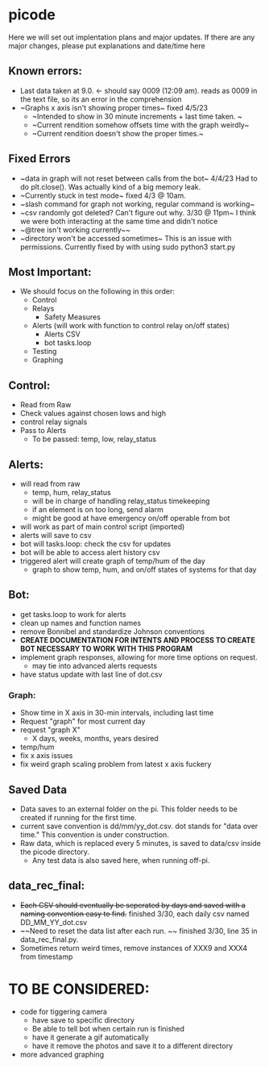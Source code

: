 # picode


Here we will set out implentation plans and major updates.
If there are any major changes, please put explanations and date/time here


## Known errors:

- Last data taken at 9.0. <- should say 0009 (12:09 am). reads as 0009 in the text file, so its an error in the comprehension
- ~Graphs x axis isn't showing proper times~ fixed 4/5/23
    - ~Intended to show in 30 minute increments + last time taken. ~
    - ~Current rendition somehow offsets time with the graph weirdly~
    - ~Current rendition doesn't show the proper times.~
    
## Fixed Errors
- ~data in graph will not reset between calls from the bot~ 4/4/23 Had to do plt.close(). Was actually kind of a big memory leak.
- ~Currently stuck in test mode~ fixed 4/3 @ 10am.
- ~slash command for graph not working, regular command is working~
- ~csv randomly got deleted? Can't figure out why. 3/30 @ 11pm~ I think we were both interacting at the same time and didn't notice
- ~@tree isn't working currently~~
- ~directory won't be accessed sometimes~ This is an issue with permissions. Currently fixed by with using sudo python3 start.py

## Most Important:
- We should focus on the following in this order:
    - Control
    - Relays
        - Safety Measures
    - Alerts (will work with function to control relay on/off states)
        - Alerts CSV
        - bot tasks.loop
    - Testing
    - Graphing

## Control:
- Read from Raw
- Check values against chosen lows and high
- control relay signals
- Pass to Alerts
    - To be passed: temp, low, relay_status


## Alerts:
- will read from raw
    - temp, hum, relay_status
    - will be in charge of handling relay_status timekeeping
    - if an element is on too long, send alarm
    - might be good at have emergency on/off operable from bot
- will work as part of main control script (imported)
- alerts will save to csv
- bot will tasks.loop: check the csv for updates
- bot will be able to access alert history csv
- triggered alert will create graph of temp/hum of the day
    - graph to show temp, hum, and on/off states of systems for that day


## Bot:
- get tasks.loop to work for alerts
- clean up names and function names
- remove Bonnibel and standardize Johnson conventions
- **CREATE DOCUMENTATION FOR INTENTS AND PROCESS TO CREATE BOT NECESSARY TO WORK WITH THIS PROGRAM**
- implement graph responses, allowing for more time options on request. 
    - may tie into advanced alerts requests
- have status update with last line of dot.csv

### Graph:
- Show time in X axis in 30-min intervals, including last time
- Request "graph" for most current day
- request "graph X"    
    - X days, weeks, months, years desired               
- temp/hum
- fix x axis issues
- fix weird graph scaling problem from latest x axis fuckery


## Saved Data
- Data saves to an external folder on the pi. This folder needs to be created if running for the first time.
- current save convention is dd/mm/yy_dot.csv. dot stands for "data over time." This convention is under construction.
- Raw data, which is replaced every 5 minutes, is saved to data/csv inside the picode directory. 
    - Any test data is also saved here, when running off-pi.


## data_rec_final:
- ~~Each CSV should eventually be seperated by days and saved with a naming convention easy to find.~~ finished 3/30, each daily csv named DD_MM_YY_dot.csv
- ~~Need to reset the data list after each run. ~~  finished 3/30, line 35 in data_rec_final.py. 
- Sometimes return weird times, remove instances of XXX9 and XXX4 from timestamp

# TO BE CONSIDERED:
- code for tiggering camera
   - have save to specific directory
   - Be able to tell bot when certain run is finished
   - have it generate a gif automatically
   - have it remove the photos and save it to a different directory
- more advanced graphing

    




